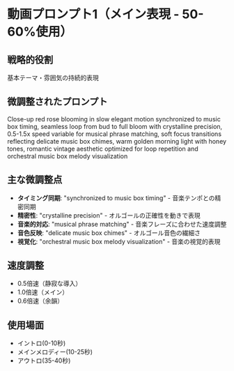 # 動画プロンプト1（メイン表現 - 50-60%使用）

## 戦略的役割
基本テーマ・雰囲気の持続的表現

## 微調整されたプロンプト
Close-up red rose blooming in slow elegant motion synchronized to music box timing, seamless loop from bud to full bloom with crystalline precision, 0.5-1.5x speed variable for musical phrase matching, soft focus transitions reflecting delicate music box chimes, warm golden morning light with honey tones, romantic vintage aesthetic optimized for loop repetition and orchestral music box melody visualization

## 主な微調整点
- **タイミング同期**: "synchronized to music box timing" - 音楽テンポとの精密同期
- **精密性**: "crystalline precision" - オルゴールの正確性を動きで表現
- **音楽的対応**: "musical phrase matching" - 音楽フレーズに合わせた速度調整
- **音色反映**: "delicate music box chimes" - オルゴール音色の繊細さ
- **視覚化**: "orchestral music box melody visualization" - 音楽の視覚的表現

## 速度調整
- 0.5倍速（静寂な導入）
- 1.0倍速（メイン）
- 0.6倍速（余韻）

## 使用場面
- イントロ(0-10秒)
- メインメロディー(10-25秒)
- アウトロ(35-40秒)